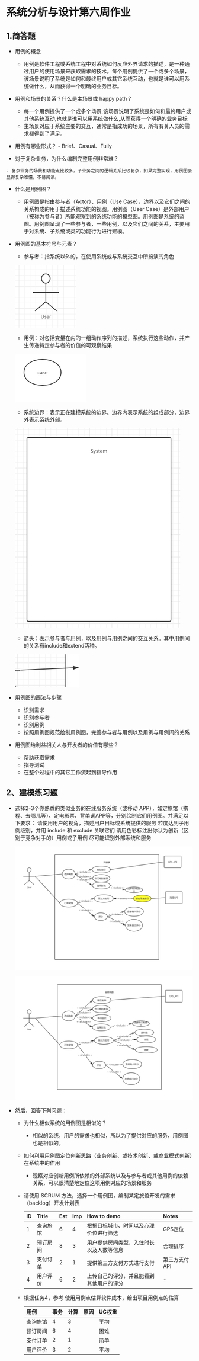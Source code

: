 ﻿# 系统分析与设计第六周作业

## 1.简答题

 - 用例的概念

    - 用例是软件工程或系统工程中对系统如何反应外界请求的描述，是一种通过用户的使用场景来获取需求的技术。每个用例提供了一个或多个场景，该场景说明了系统是如何和最终用户或其它系统互动，也就是谁可以用系统做什么，从而获得一个明确的业务目标。
        
 - 用例和场景的关系？什么是主场景或 happy path？
    -   每一个用例提供了一个或多个场景,该场景说明了系统是如何和最终用户或其他系统互动,也就是谁可以用系统做什么,从而获得一个明确的业务目标
    -   主场景对应于系统主要的交互，通常是指成功的场景，所有有关人员的需求都得到了满足。
    
 - 用例有哪些形式？
        -   Brief、Casual、Fully

 -   对于复杂业务，为什么编制完整用例非常难？
    
    - 复杂业务的场景和功能点比较多，子业务之间的逻辑关系比较复杂，如果完整实现，用例图会显得复杂难懂，不易阅读。
 
 - 什么是用例图？

    - 用例图是指由参与者（Actor）、用例（Use Case），边界以及它们之间的关系构成的用于描述系统功能的视图。用例图（User Case）是外部用户（被称为参与者）所能观察到的系统功能的模型图。用例图是系统的蓝图。用例图呈现了一些参与者，一些用例，以及它们之间的关系，主要用于对系统、子系统或类的功能行为进行建模。

 - 用例图的基本符号与元素？

    -  参与者：指系统以外的，在使用系统或与系统交互中所扮演的角色
    
    ![1][1]
    
    - 用例：对包括变量在内的一组动作序列的描述，系统执行这些动作，并产生传递特定参与者的价值的可观察结果
    
    ![2][2]
    
    - 系统边界：表示正在建模系统的边界。边界内表示系统的组成部分，边界外表示系统外部。
    
    ![3][3]

    - 箭头：表示参与者与用例，以及用例与用例之间的交互关系。其中用例间的关系有include和extend两种。
    
    ![4][4]
    
 - 用例图的画法与步骤
    -   识别需求
    -   识别参与者
    -   识别用例
    -   按照用例图规范绘制用例图，完善参与者与用例以及用例与用例间的关系
     
     
 - 用例图给利益相关人与开发者的价值有哪些？
    - 帮助获取需求
    - 指导测试
    - 在整个过程中的其它工作流起到指导作用
    

## 2、建模练习题

 - 选择2-3个你熟悉的类似业务的在线服务系统（或移动 APP），如定旅馆（携程、去哪儿等）、定电影票、背单词APP等，分别绘制它们用例图。并满足以下要求：
请使用用户的视角，描述用户目标或系统提供的服务
粒度达到子用例级别，并用 include 和 exclude 关联它们
请用色彩标注出你认为创新（区别于竞争对手的）用例或子用例
尽可能识别外部系统和服务

    ![5][5]

    ![6][6]
     


 - 然后，回答下列问题：

    - 为什么相似系统的用例图是相似的？
        
        - 相似的系统，用户的需求也相似，所以为了提供对应的服务，用例图也是相似的。
        
    - 如何利用用例图定位创新思路（业务创新、或技术创新、或商业模式创新）在系统中的作用
    
        - 观察对应创新用例所依赖的外部系统以及与参与者或其他用例的依赖关系，可以很清楚地定位这项用例对应的场景和服务
        
    - 请使用 SCRUM 方法，选择一个用例图，编制某定旅馆开发的需求（backlog）开发计划表
    
        | ID | Title | Est | Imp | How to demo | Notes |
        |-   | -     | -   |  -  |  -          | -     |
        |1   | 查询旅馆     | 6   |  4  |  根据目标城市、时间以及心理价位进行筛选 | GPS定位     |
        |2   | 预订房间     | 8   |  3  |  用户提供房间类型、入住时长以及人数等信息| 合理排序   |
        |3   | 支付订单     | 2   |  1  |  提供第三方支付方式进行支付          | 第三方支付API  |
        |4   | 用户评价     | 6   |  2  |  上传自己的评分，并且能看到其他用户的评分 | -     |
    
    
    
    - 根据任务4，参考 使用用例点估算软件成本，给出项目用例点的估算
    
        | 用例 | 事务 | 计算 | 原因 | UC权重 |
        | -     | -   |  -  |  -          | -     |
        | 查询旅馆     | 4   |  3  |   | 平均     |
        | 预订房间     | 6   |  4  |  | 困难   |
        | 支付订单     | 2   |  1  |    | 简单  |
        | 用户评价     | 3   |  2  |  | 平均    |


 
  [1]: https://github.com/Derryyan/swasd-hw6/raw/master/actor.png
  [2]: https://github.com/Derryyan/swasd-hw6/raw/master/case.png
  [3]: https://github.com/Derryyan/swasd-hw6/raw/master/system.png
  [4]: https://github.com/Derryyan/swasd-hw6/raw/master/arrow.png
  [5]: https://github.com/Derryyan/swasd-hw6/raw/master/%E7%94%A8%E4%BE%8B%E5%9B%BE1%20.png
  [6]: https://github.com/Derryyan/swasd-hw6/raw/master/%E7%94%A8%E4%BE%8B%E5%9B%BE2.png